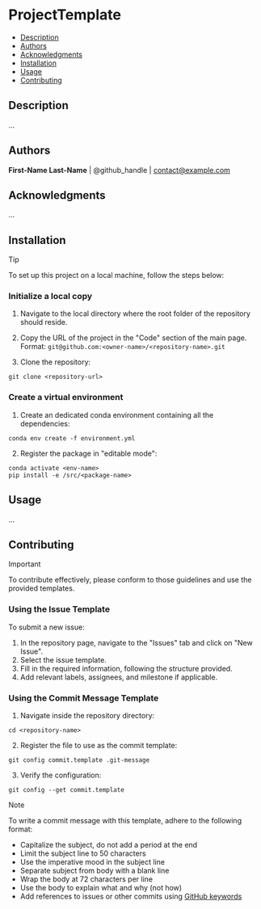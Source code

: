 # ProjectTemplate

- [Description](#description)
- [Authors](#authors)
- [Acknowledgments](#acknowledgments)
- [Installation](#installation)
- [Usage](#usage)
- [Contributing](#contributing)


## Description

...


## Authors

**First-Name Last-Name** | @github_handle | contact@example.com


## Acknowledgments

...


## Installation

> [!TIP]
> To set up this project on a local machine, follow the steps below:

### Initialize a local copy

1. Navigate to the local directory where the root folder of the repository should reside.
  
2. Copy the URL of the project in the "Code" section of the main page.<br>
   Format: ```git@github.com:<owner-name>/<repository-name>.git```
  
3. Clone the repository:
```
git clone <repository-url>
```

### Create a virtual environment

1. Create an dedicated conda environment containing all the dependencies:
```
conda env create -f environment.yml
```

2. Register the package in "editable mode":
```
conda activate <env-name>
pip install -e /src/<package-name>
```

## Usage

...


## Contributing

> [!IMPORTANT]
> To contribute effectively, please conform to those guidelines and use the provided templates.

### Using the Issue Template

To submit a new issue:

1. In the repository page, navigate to the "Issues" tab and click on "New Issue".
2. Select the issue template.
3. Fill in the required information, following the structure provided.
4. Add relevant labels, assignees, and milestone if applicable.

### Using the Commit Message Template

1. Navigate inside the repository directory:
```
cd <repository-name>
```
   
2. Register the file to use as the commit template:
```
git config commit.template .git-message
```
   
3. Verify the configuration:
```
git config --get commit.template
```

> [!NOTE]
> To write a commit message with this template, adhere to the following format:
>
> - Capitalize the subject, do not add a period at the end
> - Limit the subject line to 50 characters
> - Use the imperative mood in the subject line
> - Separate subject from body with a blank line
> - Wrap the body at 72 characters per line
> - Use the body to explain what and why (not how)
> - Add references to issues or other commits using [GitHub keywords](https://docs.github.com/en/get-started/writing-on-github/working-with-advanced-formatting/using-keywords-in-issues-and-pull-requests)





